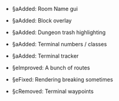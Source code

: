 -   §aAdded: Room Name gui
-   §aAdded: Block overlay
-   §aAdded: Dungeon trash highlighting
-   §aAdded: Terminal numbers / classes
-   §aAdded: Terminal tracker

-   §eImproved: A bunch of routes

-   §eFixed: Rendering breaking sometimes

-   §cRemoved: Terminal waypoints

